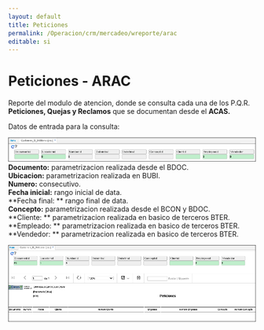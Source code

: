 ```yaml
---
layout: default  
title: Peticiones  
permalink: /Operacion/crm/mercadeo/wreporte/arac  
editable: si  
---
```


# Peticiones - ARAC  

Reporte del modulo de atencion, donde se consulta cada una de los P.Q.R. **Peticiones, Quejas y Reclamos** que se documentan desde el **ACAS.**   


Datos de entrada para la consulta:  

![](ARAC1.png)  
**Documento:**  parametrizacion realizada desde el BDOC.  
**Ubicacion:**   parametrizacion realizada en BUBI.  
**Numero:**  consecutivo.  
**Fecha inicial:**  rango inicial de data.  
**Fecha final: ** rango final de data.  
**Concepto:**   parametrizacion realizada desde el BCON y BDOC.   
**Cliente: **  parametrizacion realizada en basico de terceros BTER.   
**Empleado: **  parametrizacion realizada en basico de terceros BTER.  
**Vendedor: ** parametrizacion realizada en basico de terceros BTER.  


![](ARAC2.png)  







